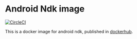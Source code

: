 # Android Ndk image
[![CircleCI](https://circleci.com/gh/gengjiawen/android-ndk/tree/master.svg?style=svg)](https://circleci.com/gh/gengjiawen/android-ndk/tree/master)

This is a docker image for android ndk, published in [dockerhub](https://hub.docker.com/r/gengjiawen/android-ndk/).
